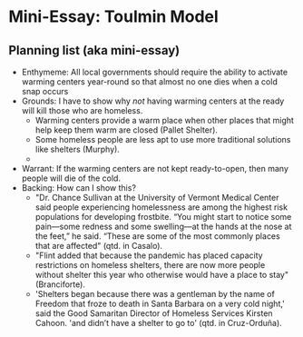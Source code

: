 # Mini-Essay: Toulmin Model
## Planning list (aka mini-essay)
* Enthymeme: All local governments should require the ability to activate  warming centers year-round so that almost no one dies when a cold snap occurs
* Grounds: I have to show why _not_ having warming centers at the ready will kill those who are homeless.
  *  Warming centers provide a warm place when other places that might help keep them warm are closed (Pallet Shelter).
  *  Some homeless people are less apt to use more traditional solutions like shelters (Murphy).
  *  
*  Warrant: If the warming centers are not kept ready-to-open, then many people will die of the cold.
*  Backing: How can I show this?
   *  "Dr. Chance Sullivan at the University of Vermont Medical Center said people experiencing homelessness are among the highest risk populations for developing frostbite. “You might start to notice some pain—some redness and some swelling—at the hands at the nose at the feet,” he said. “These are some of the most commonly places that are affected" (qtd. in Casalo).
   *  "Flint added that because the pandemic has placed capacity restrictions on homeless shelters, there are now more people without shelter this year who otherwise would have a place to stay" (Branciforte).
   *  'Shelters began because there was a gentleman by the name of Freedom that froze to death in Santa Barbara on a very cold night,' said the Good Samaritan Director of Homeless Services Kirsten Cahoon. 'and didn’t have a shelter to go to' (qtd. in Cruz-Orduña).